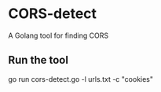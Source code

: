 # CORS-detect
A Golang tool for finding CORS 


## Run the tool 
go run cors-detect.go -l urls.txt -c "cookies"


